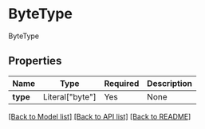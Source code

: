# ByteType

ByteType

## Properties
Name | Type | Required | Description |
------------ | ------------- | ------------- | ------------- |
**type** | Literal["byte"] | Yes | None |


[[Back to Model list]](../../README.md#documentation-for-models) [[Back to API list]](../../README.md#documentation-for-api-endpoints) [[Back to README]](../../README.md)
